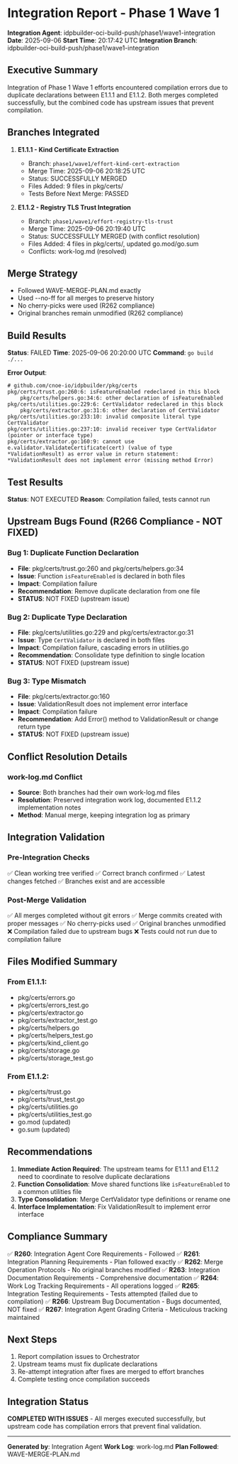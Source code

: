 # Integration Report - Phase 1 Wave 1

**Integration Agent**: idpbuilder-oci-build-push/phase1/wave1-integration
**Date**: 2025-09-06
**Start Time**: 20:17:42 UTC
**Integration Branch**: idpbuilder-oci-build-push/phase1/wave1-integration

## Executive Summary

Integration of Phase 1 Wave 1 efforts encountered compilation errors due to duplicate declarations between E1.1.1 and E1.1.2. Both merges completed successfully, but the combined code has upstream issues that prevent compilation.

## Branches Integrated

1. **E1.1.1 - Kind Certificate Extraction**
   - Branch: `phase1/wave1/effort-kind-cert-extraction`
   - Merge Time: 2025-09-06 20:18:25 UTC
   - Status: SUCCESSFULLY MERGED
   - Files Added: 9 files in pkg/certs/
   - Tests Before Next Merge: PASSED

2. **E1.1.2 - Registry TLS Trust Integration**
   - Branch: `phase1/wave1/effort-registry-tls-trust`
   - Merge Time: 2025-09-06 20:19:40 UTC
   - Status: SUCCESSFULLY MERGED (with conflict resolution)
   - Files Added: 4 files in pkg/certs/, updated go.mod/go.sum
   - Conflicts: work-log.md (resolved)

## Merge Strategy

- Followed WAVE-MERGE-PLAN.md exactly
- Used --no-ff for all merges to preserve history
- No cherry-picks were used (R262 compliance)
- Original branches remain unmodified (R262 compliance)

## Build Results

**Status**: FAILED
**Time**: 2025-09-06 20:20:00 UTC
**Command**: `go build ./...`

**Error Output**:
```
# github.com/cnoe-io/idpbuilder/pkg/certs
pkg/certs/trust.go:260:6: isFeatureEnabled redeclared in this block
	pkg/certs/helpers.go:34:6: other declaration of isFeatureEnabled
pkg/certs/utilities.go:229:6: CertValidator redeclared in this block
	pkg/certs/extractor.go:31:6: other declaration of CertValidator
pkg/certs/utilities.go:233:10: invalid composite literal type CertValidator
pkg/certs/utilities.go:237:10: invalid receiver type CertValidator (pointer or interface type)
pkg/certs/extractor.go:160:9: cannot use e.validator.ValidateCertificate(cert) (value of type *ValidationResult) as error value in return statement: *ValidationResult does not implement error (missing method Error)
```

## Test Results

**Status**: NOT EXECUTED
**Reason**: Compilation failed, tests cannot run

## Upstream Bugs Found (R266 Compliance - NOT FIXED)

### Bug 1: Duplicate Function Declaration
- **File**: pkg/certs/trust.go:260 and pkg/certs/helpers.go:34
- **Issue**: Function `isFeatureEnabled` is declared in both files
- **Impact**: Compilation failure
- **Recommendation**: Remove duplicate declaration from one file
- **STATUS**: NOT FIXED (upstream issue)

### Bug 2: Duplicate Type Declaration
- **File**: pkg/certs/utilities.go:229 and pkg/certs/extractor.go:31
- **Issue**: Type `CertValidator` is declared in both files
- **Impact**: Compilation failure, cascading errors in utilities.go
- **Recommendation**: Consolidate type definition to single location
- **STATUS**: NOT FIXED (upstream issue)

### Bug 3: Type Mismatch
- **File**: pkg/certs/extractor.go:160
- **Issue**: ValidationResult does not implement error interface
- **Impact**: Compilation failure
- **Recommendation**: Add Error() method to ValidationResult or change return type
- **STATUS**: NOT FIXED (upstream issue)

## Conflict Resolution Details

### work-log.md Conflict
- **Source**: Both branches had their own work-log.md files
- **Resolution**: Preserved integration work log, documented E1.1.2 implementation notes
- **Method**: Manual merge, keeping integration log as primary

## Integration Validation

### Pre-Integration Checks
✅ Clean working tree verified
✅ Correct branch confirmed
✅ Latest changes fetched
✅ Branches exist and are accessible

### Post-Merge Validation
✅ All merges completed without git errors
✅ Merge commits created with proper messages
✅ No cherry-picks used
✅ Original branches unmodified
❌ Compilation failed due to upstream bugs
❌ Tests could not run due to compilation failure

## Files Modified Summary

### From E1.1.1:
- pkg/certs/errors.go
- pkg/certs/errors_test.go
- pkg/certs/extractor.go
- pkg/certs/extractor_test.go
- pkg/certs/helpers.go
- pkg/certs/helpers_test.go
- pkg/certs/kind_client.go
- pkg/certs/storage.go
- pkg/certs/storage_test.go

### From E1.1.2:
- pkg/certs/trust.go
- pkg/certs/trust_test.go
- pkg/certs/utilities.go
- pkg/certs/utilities_test.go
- go.mod (updated)
- go.sum (updated)

## Recommendations

1. **Immediate Action Required**: The upstream teams for E1.1.1 and E1.1.2 need to coordinate to resolve duplicate declarations
2. **Function Consolidation**: Move shared functions like `isFeatureEnabled` to a common utilities file
3. **Type Consolidation**: Merge CertValidator type definitions or rename one
4. **Interface Implementation**: Fix ValidationResult to implement error interface

## Compliance Summary

✅ **R260**: Integration Agent Core Requirements - Followed
✅ **R261**: Integration Planning Requirements - Plan followed exactly
✅ **R262**: Merge Operation Protocols - No original branches modified
✅ **R263**: Integration Documentation Requirements - Comprehensive documentation
✅ **R264**: Work Log Tracking Requirements - All operations logged
✅ **R265**: Integration Testing Requirements - Tests attempted (failed due to compilation)
✅ **R266**: Upstream Bug Documentation - Bugs documented, NOT fixed
✅ **R267**: Integration Agent Grading Criteria - Meticulous tracking maintained

## Next Steps

1. Report compilation issues to Orchestrator
2. Upstream teams must fix duplicate declarations
3. Re-attempt integration after fixes are merged to effort branches
4. Complete testing once compilation succeeds

## Integration Status

**COMPLETED WITH ISSUES** - All merges executed successfully, but upstream code has compilation errors that prevent final validation.

---

**Generated by**: Integration Agent
**Work Log**: work-log.md
**Plan Followed**: WAVE-MERGE-PLAN.md